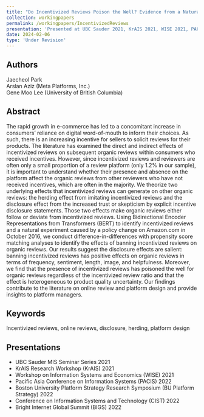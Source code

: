 ```yaml
---
title: "Do Incentivized Reviews Poison the Well? Evidence from a Natural Experiment at Amazon.com"
collection: workingpapers
permalink: /workingpapers/IncentivizedReviews
presentation: 'Presented at UBC Sauder 2021, KrAIS 2021, WISE 2021, PACIS 2022, SCECR 2022, BU Plat 2022, CIST 2022, BIGS 2022'
date: 2024-02-06
type: 'Under Revision'
---
```


## Authors
Jaecheol Park\
Arslan Aziz (Meta Platforms, Inc.)\
Gene Moo Lee (University of British Columbia)

## Abstract
The rapid growth in e-commerce has led to a concomitant increase in consumers’ reliance on digital word-of-mouth to inform their choices. As such, there is an increasing incentive for sellers to solicit reviews for their products. The literature has examined the direct and indirect effects of incentivized reviews on subsequent organic reviews within consumers who received incentives. However, since incentivized reviews and reviewers are often only a small proportion of a review platform (only 1.2% in our sample), it is important to understand whether their presence and absence on the platform affect the organic reviews from other reviewers who have not received incentives, which are often in the majority. We theorize two underlying effects that incentivized reviews can generate on other organic reviews: the herding effect from imitating incentivized reviews and the disclosure effect from the increased trust or skepticism by explicit incentive disclosure statements. Those two effects make organic reviews either follow or deviate from incentivized reviews. Using Bidirectional Encoder Representations from Transformers (BERT) to identify incentivized reviews and a natural experiment caused by a policy change on Amazon.com in October 2016, we conduct difference-in-differences with propensity score matching analyses to identify the effects of banning incentivized reviews on organic reviews. Our results suggest the disclosure effects are salient: banning incentivized reviews has positive effects on organic reviews in terms of frequency, sentiment, length, image, and helpfulness. Moreover, we find that the presence of incentivized reviews has poisoned the well for organic reviews regardless of the incentivized review ratio and that the effect is heterogeneous to product quality uncertainty. Our findings contribute to the literature on online review and platform design and provide insights to platform managers.


## Keywords
Incentivized reviews, online reviews, disclosure, herding, platform design

## Presentations
* UBC Sauder MIS Seminar Series 2021
* KrAIS Research Workshop (KrAIS) 2021
* Workshop on Information Systems and Economics (WISE) 2021
* Pacific Asia Conference on Information Systems (PACIS) 2022
* Boston University Platform Strategy Research Symposium (BU Platform Strategy) 2022
* Conference on Information Systems and Technology (CIST) 2022
* Bright Internet Global Summit (BIGS) 2022
